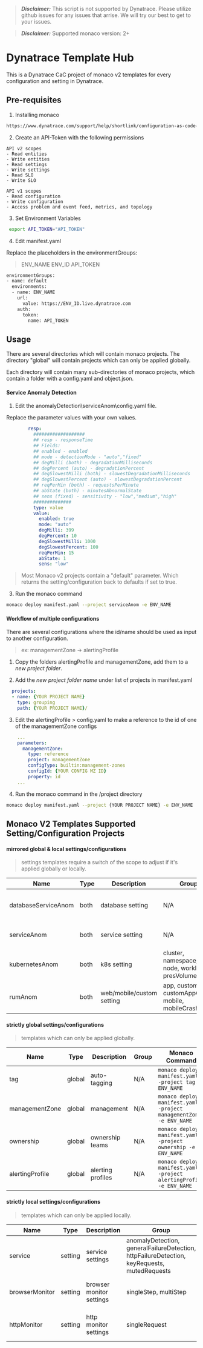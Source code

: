> **_Disclaimer:_** This script is not supported by Dynatrace. Please utilize github issues for any issues that arrise. We will try our best to get to your issues.

> **_Disclaimer:_** Supported monaco version: 2+

# Dynatrace Template Hub

This is a Dynatrace CaC project of monaco v2 templates for every configuration and setting in Dynatrace. 

## Pre-requisites 

1. Installing monaco

```bash
https://www.dynatrace.com/support/help/shortlink/configuration-as-code-installation
```

2. Create an API-Token with the following permissions
```
API v2 scopes
- Read entities
- Write entities
- Read settings
- Write settings
- Read SLO
- Write SLO

API v1 scopes
- Read configuration
- Write configuration
- Access problem and event feed, metrics, and topology
```

3. Set Environment Variables
```bash
 export API_TOKEN="API_TOKEN"
```
4. Edit manifest.yaml

Replace the placeholders in the environmentGroups:

> ENV_NAME
> ENV_ID
> API_TOKEN

```bash
environmentGroups:
- name: default
  environments:
  - name: ENV_NAME
    url:
      value: https://ENV_ID.live.dynatrace.com
    auth:
      token:
        name: API_TOKEN
```

## Usage
There are several directories which will contain monaco projects. The directory "global" will contain projects which can only be applied globally.

Each directory will contain many sub-directories of monaco projects, which contain a folder with a config.yaml and object.json.

#### Service Anomaly Detection
1. Edit the anomalyDetection\serviceAnom\config.yaml file. 

Replace the parameter values with your own values. 
```yaml
        resp:
          ###################
          ## resp - responseTime
          ## Fields:
          ## enabled - enabled
          ## mode - detectionMode - "auto","fixed"
          ## degMilli (both) - degradationMilliseconds 
          ## degPercent (auto) - degradationPercent
          ## degSlowestMilli (both) - slowestDegradationMilliseconds
          ## degSlowestPercent (auto) - slowestDegradationPercent
          ## reqPerMin (both) - requestsPerMinute
          ## abState (both) - minutesAbnormalState
          ## sens (fixed) - sensitivity - "low","medium","high"
          ##############
          type: value
          value:
            enabled: true
            mode: "auto"
            degMilli: 399
            degPercent: 10
            degSlowestMilli: 1000
            degSlowestPercent: 100
            reqPerMin: 15
            abState: 1
            sens: "low"
```
> Most Monaco v2 projects contain a "default" parameter. Which returns the setting/configuration back to defaults if set to true.

3. Run the monaco command
```bash
monaco deploy manifest.yaml --project serviceAnom -e ENV_NAME
```

#### Workflow of multiple configurations
There are several configurations where the id/name should be used as input to another configuration.

> ex: managementZone -> alertingProfile

1. Copy the folders alertingProfile and managementZone, add them to a *new project folder*.

2. Add the *new project folder name* under list of projects in manifest.yaml

```yaml
  projects:
  - name: {YOUR PROJECT NAME}
    type: grouping
    path: {YOUR PROJECT NAME}/
```

3. Edit the alertingProfile > config.yaml to make a reference to the id of one of the managementZone configs

```yaml
    ...
    parameters:
      managementZone:
        type: reference
        project: managementZone
        configType: builtin:management-zones
        configId: {YOUR CONFIG MZ ID}
        property: id
    ...
```

4. Run the monaco command in the /project directory
```bash
monaco deploy manifest.yaml --project {YOUR PROJECT NAME} -e ENV_NAME
```

## Monaco V2 Templates Supported Setting/Configuration Projects

#### mirrored global & local settings/configurations

> settings templates require a switch of the scope to adjust if it's applied globally or locally.

| Name | Type | Description | Group | Monaco Command |
| ------ | ------ | ------ | ------ | ------ |
| databaseServiceAnom | both | database setting | N/A | ```monaco deploy manifest.yaml --project databaseServiceAnom -e ENV_NAME``` |
| serviceAnom | both | service setting | N/A | ```monaco deploy manifest.yaml --project serviceAnom -e ENV_NAME``` |
| kubernetesAnom | both | k8s setting | cluster, namespace, node, workload, presVolumeClaim | ```monaco deploy manifest.yaml --project kubernetesAnom.GROUP -e ENV_NAME``` |
| rumAnom | both | web/mobile/custom setting | app, customApp, customAppCrash, mobile, mobileCrash | ```monaco deploy manifest.yaml --project rumAnom.GROUP -e ENV_NAME``` |

#### strictly global settings/configurations

> templates which can only be applied globally.

| Name | Type | Description | Group | Monaco Command |
| ------ | ------ | ------ | ------ | ------ |
| tag | global | auto-tagging | N/A | ```monaco deploy manifest.yaml --project tag -e ENV_NAME``` |
| managementZone | global | management | N/A | ```monaco deploy manifest.yaml --project managementZone -e ENV_NAME``` |
| ownership | global | ownership teams | N/A | ```monaco deploy manifest.yaml --project ownership -e ENV_NAME``` |
| alertingProfile | global | alerting profiles | N/A | ```monaco deploy manifest.yaml --project alertingProfile -e ENV_NAME``` |

#### strictly local settings/configurations

> templates which can only be applied locally.

| Name | Type | Description | Group | Monaco Command |
| ------ | ------ | ------ | ------ | ------ |
| service | setting | service settings | anomalyDetection, generalFailureDetection, httpFailureDetection, keyRequests, mutedRequests | ```monaco deploy manifest.yaml --project service.GROUP -e ENV_NAME```|
| browserMonitor | setting | browser monitor settings | singleStep, multiStep | ```monaco deploy manifest.yaml --project browserMonitor.GROUP -e ENV_NAME```|
| httpMonitor | setting | http monitor settings | singleRequest | ```monaco deploy manifest.yaml --project httpMonitor.GROUP -e ENV_NAME```|
